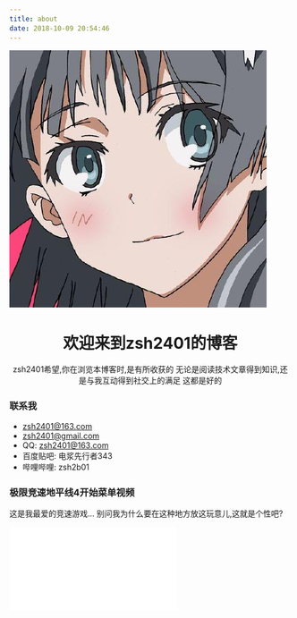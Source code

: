 ```yaml
---
title: about
date: 2018-10-09 20:54:46
---
```

<img src="/images/head.jpg">


<div style="text-align:center">

<h1>欢迎来到zsh2401的博客</h1>
zsh2401希望,你在浏览本博客时,是有所收获的
无论是阅读技术文章得到知识,还是与我互动得到社交上的满足
这都是好的

</div>



### 联系我

* zsh2401@163.com
* zsh2401@gmail.com
* QQ: zsh2401@163.com
* 百度贴吧: 电浆先行者343
* 哔哩哔哩: zsh2b01


### 极限竞速地平线4开始菜单视频
这是我最爱的竞速游戏...
别问我为什么要在这种地方放这玩意儿,这就是个性吧?

<iframe id="headVideo" src="//player.bilibili.com/player.html?aid=32838183&cid=57468615&page=1" scrolling="no" border="0" frameborder="no" framespacing="0" allowfullscreen="true"> </iframe>
<script>
    window.onresize = resizeVideo;
    function resizeVideo(){
        console.log("fuck");
        var newVideoW =  document.getElementById("content").offsetWidth * 0.9;
        var newVideoH = newVideoW * 0.6;
        console.log(newVideoW);
        document.getElementById("headVideo").width = newVideoW;
        document.getElementById("headVideo").height = newVideoH;
    } 
    resizeVideo();
</script>

